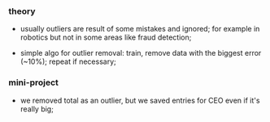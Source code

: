 ### theory

- usually outliers are result of some mistakes and ignored; 
for example in robotics but not in some areas like fraud detection;

- simple algo for outlier removal: train, remove data with the
biggest error (~10%); repeat if necessary;

### mini-project

- we removed total as an outlier, but we saved entries for CEO even if 
it's really big; 

